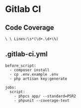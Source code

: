 # Gitlab CI

## Code Coverage

```
\ \ Lines:\s*(\d+.\d+\%)
```

## .gitlab-ci.yml

```
before_script:
  - composer install
  - cp .env.example .env
  - php artisan key:generate

jobs:
  script: 
    - phpcs app/ --standard=PSR2
    - phpunit --coverage-text
```
